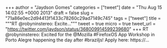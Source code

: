 
+++
author = "Jaydson Gomes"
categories = ["tweet"]
date = "Thu Aug 15 14:02:55 +0000 2013"
draft = false
slug = "71a86e0ec2d94413f1433c78260c29ad7149c745"
tags = ["tweet"]
title = """RT @robyninstereo: Excite..."""
tweet = true
micro = true
tweet_url = "https://twitter.com/jaydson/status/368009914599239680"
+++
RT @robyninstereo: Excited for the @Mozilla #FirefoxOS App Workshop in Porto Alegre happening the day after #braziljs! Apply here: https://…
